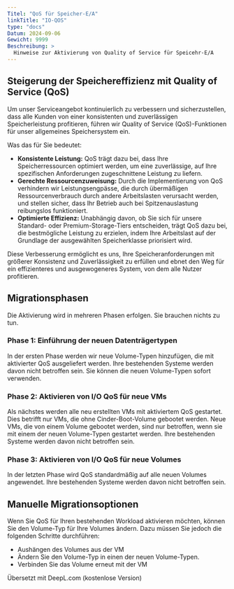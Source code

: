 ```yaml
---
Titel: "QoS für Speicher-E/A"
linkTitle: "IO-QOS"
type: "docs"
Datum: 2024-09-06
Gewicht: 9999
Beschreibung: >
  Hinweise zur Aktivierung von Quality of Service für Speicehr-E/A
---
```


## Steigerung der Speichereffizienz mit Quality of Service (QoS)

Um unser Serviceangebot kontinuierlich zu verbessern und sicherzustellen, dass alle Kunden von einer konsistenten und zuverlässigen Speicherleistung profitieren,
führen wir Quality of Service (QoS)-Funktionen für unser allgemeines Speichersystem ein.

Was das für Sie bedeutet:

- **Konsistente Leistung:** QoS trägt dazu bei, dass Ihre Speicherressourcen optimiert werden, um eine zuverlässige, auf Ihre spezifischen Anforderungen zugeschnittene Leistung zu liefern.
- **Gerechte Ressourcenzuweisung:** Durch die Implementierung von QoS verhindern wir Leistungsengpässe, die durch übermäßigen Ressourcenverbrauch durch andere Arbeitslasten verursacht werden, und stellen sicher, dass Ihr Betrieb auch bei Spitzenauslastung reibungslos funktioniert.
- **Optimierte Effizienz:** Unabhängig davon, ob Sie sich für unsere Standard- oder Premium-Storage-Tiers entscheiden, trägt QoS dazu bei, die bestmögliche Leistung zu erzielen, indem Ihre Arbeitslast auf der Grundlage der ausgewählten Speicherklasse priorisiert wird.

Diese Verbesserung ermöglicht es uns, Ihre Speicheranforderungen mit größerer Konsistenz und Zuverlässigkeit zu erfüllen und ebnet den Weg für ein effizienteres und ausgewogeneres System, von dem alle Nutzer profitieren.

## Migrationsphasen

Die Aktivierung wird in mehreren Phasen erfolgen. Sie brauchen nichts zu tun.

### Phase 1: Einführung der neuen Datenträgertypen

In der ersten Phase werden wir neue Volume-Typen hinzufügen, die mit aktivierter QoS ausgeliefert werden. Ihre bestehenden Systeme werden davon nicht betroffen sein.
Sie können die neuen Volume-Typen sofort verwenden.

### Phase 2: Aktivieren von I/O QoS für neue VMs

Als nächstes werden alle neu erstellten VMs mit aktiviertem QoS gestartet. Dies betrifft nur VMs, die ohne Cinder-Boot-Volume gebootet werden.
Neue VMs, die von einem Volume gebootet werden, sind nur betroffen, wenn sie mit einem der neuen Volume-Typen gestartet werden.
Ihre bestehenden Systeme werden davon nicht betroffen sein.

### Phase 3: Aktivieren von I/O QoS für neue Volumes

In der letzten Phase wird QoS standardmäßig auf alle neuen Volumes angewendet.
Ihre bestehenden Systeme werden davon nicht betroffen sein.

## Manuelle Migrationsoptionen

Wenn Sie QoS für Ihren bestehenden Workload aktivieren möchten, können Sie den Volume-Typ für Ihre Volumes ändern.
Dazu müssen Sie jedoch die folgenden Schritte durchführen:

- Aushängen des Volumes aus der VM
- Ändern Sie den Volume-Typ in einen der neuen Volume-Typen.
- Verbinden Sie das Volume erneut mit der VM

Übersetzt mit DeepL.com (kostenlose Version)

